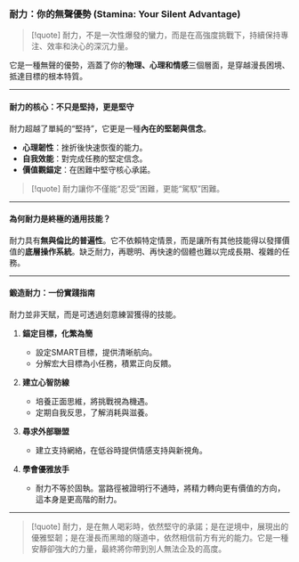 ### 耐力：你的無聲優勢 (Stamina: Your Silent Advantage)

> [!quote]
> 耐力，不是一次性爆發的蠻力，而是在高強度挑戰下，持續保持專注、效率和決心的深沉力量。

它是一種無聲的優勢，涵蓋了你的**物理、心理和情感**三個層面，是穿越漫長困境、抵達目標的根本特質。

---

#### 耐力的核心：不只是堅持，更是堅守

耐力超越了單純的“堅持”，它更是一種**內在的堅韌與信念**。

*   **心理韌性**：挫折後快速恢復的能力。
*   **自我效能**：對完成任務的堅定信念。
*   **價值觀錨定**：在困難中堅守核心承諾。

> [!quote]
> 耐力讓你不僅能“忍受”困難，更能“駕馭”困難。

---

#### 為何耐力是終極的通用技能？

耐力具有**無與倫比的普遍性**。它不依賴特定情景，而是讓所有其他技能得以發揮價值的**底層操作系統**。缺乏耐力，再聰明、再快速的個體也難以完成長期、複雜的任務。

---

#### 鍛造耐力：一份實踐指南

耐力並非天賦，而是可透過刻意練習獲得的技能。

1.  **錨定目標，化繁為簡**
    *   設定SMART目標，提供清晰航向。
    *   分解宏大目標為小任務，積累正向反饋。

2.  **建立心智防線**
    *   培養正面思維，將挑戰視為機遇。
    *   定期自我反思，了解消耗與滋養。

3.  **尋求外部聯盟**
    *   建立支持網絡，在低谷時提供情感支持與新視角。

4.  **學會優雅放手**
    *   耐力不等於固執。當路徑被證明行不通時，將精力轉向更有價值的方向，這本身是更高階的耐力。

---

> [!quote]
> 耐力，是在無人喝彩時，依然堅守的承諾；是在逆境中，展現出的優雅堅韌；是在漫長而黑暗的隧道中，依然相信前方有光的能力。它是一種安靜卻強大的力量，最終將你帶到別人無法企及的高度。